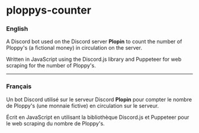 # ploppys-counter

### English
A Discord bot used on the Discord server **Plopin** to count the number of Ploppy's (a fictional money) in circulation on the server.

Written in JavaScript using the Discord.js library and Puppeteer for web scraping for the number of Ploppy's.

-----

### Français
Un bot Discord utilisé sur le serveur Discord **Plopin** pour compter le nombre de Ploppy's (une monnaie fictive) en circulation sur le serveur.

Écrit en JavaScript en utilisant la bibliothèque Discord.js et Puppeteer pour le web scraping du nombre de Ploppy's.
